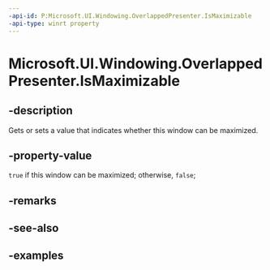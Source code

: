```yaml
---
-api-id: P:Microsoft.UI.Windowing.OverlappedPresenter.IsMaximizable
-api-type: winrt property
---
```


# Microsoft.UI.Windowing.OverlappedPresenter.IsMaximizable

<!--
public bool IsMaximizable { get; set; }
-->


## -description

Gets or sets a value that indicates whether this window can be maximized.

## -property-value

`true` if this window can be maximized; otherwise, `false`;

## -remarks

## -see-also

## -examples


